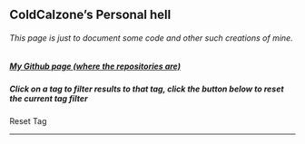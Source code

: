 <section>
<style>
#reset {
	cursor:pointer
}
</style>
<script>
	/* WHY CAN'T THE INTERNET EVER SHOW ME *UP TO DATE* THINGS? */
	var restrictedTag = window.location.href.split("#")[1];
    var projects = []
    var root = document.getElementById("main_content");
    function removeFromPage(value, index, array) {
    	document.removeChild(value);
    	console.log("fucking hell");
    }
    function addToPage(value, index, array) {
        if(value["tags"].includes(restrictedTag) || restrictedTag == undefined) {
            var post = document.createElement("div");
            post.classList.add("post");
            var name = document.createElement("h3");
            name.innerHTML = value["name"];
            post.appendChild(name);
            var description = document.createElement("p");
            description.innerHTML = value["description"];
            post.appendChild(description);
            var source = document.createElement("h6");
            source.innerHTML = "<a href = \"" + value["source"] + "\">View the source code.</a>";
            post.appendChild(source);
            var tags = document.createElement("h6");
            var tag_list = "";
	    for(var i = 0;i < value["tags"].length;i++) {
	    	tag_list += "<a href=\"#" + value["tags"][i] + "\" onclick=\"reloadPage('#"+ value["tags"][i] +"')\">" + value["tags"][i] + "</a>"
	    	console.log("Help?");
	    	if(i + 1 < value["tags"].length) {
	    		tag_list += ", ";
	    	}
	    }
            tags.innerHTML = "Tags: " + tag_list;
            tags.classList.add("tags");
            post.appendChild(tags);
            root.appendChild(post);
            root.appendChild(document.createElement("hr"));
        }
    }
    async function generateSite() {
    	var posts = document.getElementsByClassName("post");
    	Array.prototype.forEach(removeFromPage, posts);
        await fetch("./projects.json")
                .then(response => {
                return response.json();
            }).then(json => projects = json);
        projects.forEach(addToPage); 
    }
    generateSite();
    
    function reloadPage(tag) {
    restrictedTag = tag;
    	if(tag == undefined) {
    		window.location.href = window.location.hostname;
    	}
    	generateSite();
    }
</script>
        <h1 id="coldcalzones-personal-hell">ColdCalzone’s Personal hell</h1>
	<h6 id="this-page-is-just-to-document-some-code-and-other-such-creations-of-mine">This page is just to document some code and other such creations of mine.</h6>
	<h5 id="my-github-page-where-the-repositories-are"><a href="https://github.com/ColdCalzone">My Github page (where the repositories are)</a></h5>
	<h5>Click on a tag to filter results to that tag, click the button below to reset the current tag filter</h5>
	<a class="btn" id="reset" onclick="reloadPage()">Reset Tag</a>
	<hr>
</section>

